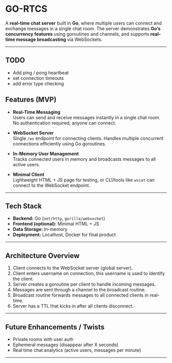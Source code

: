 # GO-RTCS

A **real-time chat server** built in **Go**, where multiple users can connect and exchange messages in a single chat room. The server demonstrates **Go’s concurrency features** using goroutines and channels, and supports **real-time message broadcasting** via WebSockets.

---

## TODO
- Add ping / pong heartbeat
- set connection timeouts
- add error type checking

## Features (MVP)

- **Real-Time Messaging**  
  Users can send and receive messages instantly in a single chat room. No authentication required; anyone can connect.

- **WebSocket Server**  
  Single `/ws` endpoint for connecting clients. Handles multiple concurrent connections efficiently using Go goroutines.

- **In-Memory User Management**  
  Tracks connected users in memory and broadcasts messages to all active users.

- **Minimal Client**  
  Lightweight HTML + JS page for testing, or CLI/tools like `wscat` can connect to the WebSocket endpoint.

---

## Tech Stack

- **Backend:** Go (`net/http`, `gorilla/websocket`)  
- **Frontend (optional):** Minimal HTML + JS  
- **Data Storage:** In-memory
- **Deployment:** Localhost, Docker for final product  

---

## Architecture Overview

1. Client connects to the WebSocket server (global server).  
2. Client enters username on connection, this username is used to identify the client.
3. Server creates a goroutine per client to handle incoming messages.  
4. Messages are sent through a channel to the broadcast routine.  
5. Broadcast routine forwards messages to all connected clients in real-time.  
6. Server has a TTL that kicks in after all clients disconnect.
---

## Future Enhancements / Twists

- Private rooms with user auth
- Ephemeral messages (disappear after X seconds)  
- Real time chat analytics (active users, messages per minute)  

---